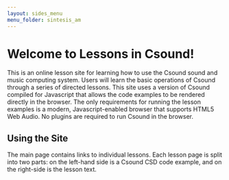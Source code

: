 ```yaml
---
layout: sides_menu
menu_folder: sintesis_am
---
```


# Welcome to Lessons in Csound!

This is an online lesson site for learning how to use the Csound sound and music computing system. Users will learn the basic operations of Csound through a series of directed lessons.  This site uses a version of Csound compiled for Javascript that allows the code examples to be rendered directly in the browser. The only requirements for running the lesson examples is a modern, Javascript-enabled browser that supports HTML5 Web Audio.  No plugins are required to run Csound in the browser.

## Using the Site

The main page contains links to individual lessons.  Each lesson page is split into two parts: on the left-hand side is a Csound CSD code example, and on the right-side is the lesson text. 
